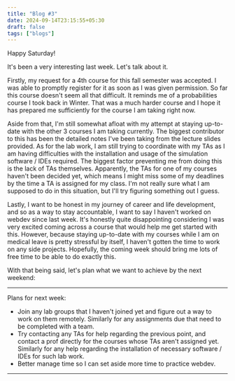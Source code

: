 ```yaml
---
title: "Blog #3"
date: 2024-09-14T23:15:55+05:30
draft: false
tags: ["blogs"]
---
```


Happy Saturday!

It's been a very interesting last week. Let's talk about it.

Firstly, my request for a 4th course for this fall semester was accepted. I was able to promptly register for it as soon as I was given permission. So far this course doesn't seem all that difficult. It reminds me of a probabilities course I took back in Winter. That was a much harder course and I hope it has prepared me sufficiently for the course I am taking right now.

Aside from that, I'm still somewhat afloat with my attempt at staying up-to-date with the other 3 courses I am taking currently. The biggest contributor to this has been the detailed notes I've been taking from the lecture slides provided. As for the lab work, I am still trying to coordinate with my TAs as I am having difficulties with the installation and usage of the simulation software / IDEs required. The biggest factor preventing me from doing this is the lack of TAs themselves. Apparently, the TAs for one of my courses haven't been decided yet, which means I might miss some of my deadlines by the time a TA is assigned for my class. I'm not really sure what I am supposed to do in this situation, but I'll try figuring something out I guess.

Lastly, I want to be honest in my journey of career and life development, and so as a way to stay accountable, I want to say I haven't worked on webdev since last week. It's honestly quite disappointing considering I was very excited coming across a course that would help me get started with this. However, because staying up-to-date with my courses while I am on medical leave is pretty stressful by itself, I haven't gotten the time to work on any side projects. Hopefully, the coming week should bring me lots of free time to be able to do exactly this.

With that being said, let's plan what we want to achieve by the next weekend:

---

Plans for next week:

* Join any lab groups that I haven't joined yet and figure out a way to work on them remotely. Similarly for any assignments due that need to be completed with a team.
* Try contacting any TAs for help regarding the previous point, and contact a prof directly for the courses whose TAs aren't assigned yet. Similarly for any help regarding the installation of necessary software / IDEs for such lab work.
* Better manage time so I can set aside more time to practice webdev.

---